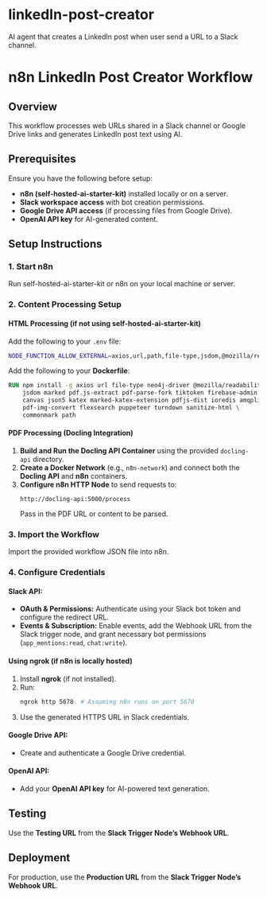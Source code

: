 # linkedIn-post-creator
AI agent that creates a LinkedIn post when user send a URL to a Slack channel.

# n8n LinkedIn Post Creator Workflow

## Overview
This workflow processes web URLs shared in a Slack channel or Google Drive links and generates LinkedIn post text using AI.

## Prerequisites
Ensure you have the following before setup:
- **n8n (self-hosted-ai-starter-kit)** installed locally or on a server.
- **Slack workspace access** with bot creation permissions.
- **Google Drive API access** (if processing files from Google Drive).
- **OpenAI API key** for AI-generated content.

## Setup Instructions
### 1. Start n8n
Run self-hosted-ai-starter-kit or n8n on your local machine or server.

### 2. Content Processing Setup
#### HTML Processing (if not using self-hosted-ai-starter-kit)
Add the following to your `.env` file:
```bash
NODE_FUNCTION_ALLOW_EXTERNAL=axios,url,path,file-type,jsdom,@mozilla/readability
```
Add the following to your **Dockerfile**:
```dockerfile
RUN npm install -g axios url file-type neo4j-driver @mozilla/readability \
    jsdom marked pdf.js-extract pdf-parse-fork tiktoken firebase-admin \
    canvas json5 katex marked-katex-extension pdfjs-dist ioredis amqplib \
    pdf-img-convert flexsearch puppeteer turndown sanitize-html \
    commonmark path
```

#### PDF Processing (Docling Integration)
1. **Build and Run the Docling API Container** using the provided `docling-api` directory.
2. **Create a Docker Network** (e.g., `n8n-network`) and connect both the **Docling API** and **n8n** containers.
3. **Configure n8n HTTP Node** to send requests to:
   ```
   http://docling-api:5000/process
   ```
   Pass in the PDF URL or content to be parsed.

### 3. Import the Workflow
Import the provided workflow JSON file into n8n.

### 4. Configure Credentials
#### Slack API:
- **OAuth & Permissions:** Authenticate using your Slack bot token and configure the redirect URL.
- **Events & Subscription:** Enable events, add the Webhook URL from the Slack trigger node, and grant necessary bot permissions (`app_mentions:read`, `chat:write`).

#### Using ngrok (if n8n is locally hosted)
1. Install **ngrok** (if not installed).
2. Run:
   ```bash
   ngrok http 5678  # Assuming n8n runs on port 5678
   ```
3. Use the generated HTTPS URL in Slack credentials.

#### Google Drive API:
- Create and authenticate a Google Drive credential.

#### OpenAI API:
- Add your **OpenAI API key** for AI-powered text generation.

## Testing
Use the **Testing URL** from the **Slack Trigger Node’s Webhook URL**.

## Deployment
For production, use the **Production URL** from the **Slack Trigger Node’s Webhook URL**.



